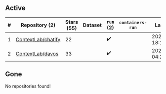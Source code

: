## Active
| # | Repository (2) | Stars (55) | Dataset | `run` (2) | `containers-run` | Last Modified |
| --- | --- | --- | --- | --- | --- | --- |
| 1 | [ContextLab/chatify](https://github.com/ContextLab/chatify) | 22 |  | :heavy_check_mark: |  | 2024-07-01 18:18:04+00:00 |
| 2 | [ContextLab/davos](https://github.com/ContextLab/davos) | 33 |  | :heavy_check_mark: |  | 2023-10-27 04:22:56+00:00 |

## Gone
No repositories found!
